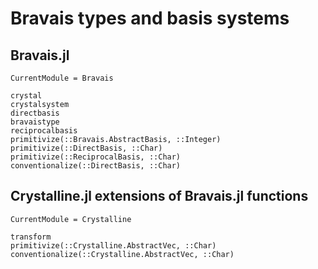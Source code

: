 # Bravais types and basis systems

## Bravais.jl

```@meta
CurrentModule = Bravais
```

```@docs
crystal
crystalsystem
directbasis
bravaistype
reciprocalbasis
primitivize(::Bravais.AbstractBasis, ::Integer)
primitivize(::DirectBasis, ::Char)
primitivize(::ReciprocalBasis, ::Char)
conventionalize(::DirectBasis, ::Char)
```

## Crystalline.jl extensions of Bravais.jl functions

```@meta
CurrentModule = Crystalline
```

```@docs
transform
primitivize(::Crystalline.AbstractVec, ::Char)
conventionalize(::Crystalline.AbstractVec, ::Char)
```